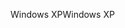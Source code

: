 <span data-ttu-id="7bb25-101">Windows XP</span><span class="sxs-lookup"><span data-stu-id="7bb25-101">Windows XP</span></span>